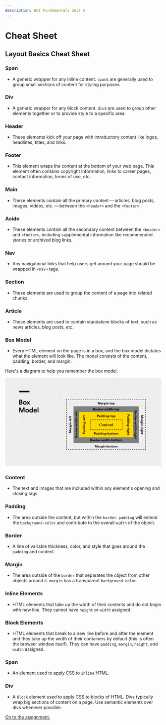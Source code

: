 ```yaml
---
description: WDI Fundamentals Unit 5
---
```


# Cheat Sheet

## Layout Basics Cheat Sheet

### Span

* A generic wrapper for any inline content. `span`s are generally used to group small sections of content for styling purposes.

### Div

* A generic wrapper for any block content. `div`s are used to group other elements together or to provide style to a specific area.

### Header

* These elements kick off your page with introductory content like logos, headlines, titles, and links.

### Footer

* This element wraps the content at the bottom of your web page. This element often contains copyright information, links to career pages, contact information, terms of use, etc.

### Main

* These elements contain all the primary content — articles, blog posts, images, videos, etc. — between the `<header>` and the `<footer>`.

### Aside

* These elements contain all the secondary content between the `<header>` and `<footer>`, including supplemental information like recommended stories or archived blog links.

### Nav

* Any navigational links that help users get around your page should be wrapped in `<nav>` tags.

### Section

* These elements are used to group the content of a page into related chunks.

### Article

* These elements are used to contain standalone blocks of text, such as news articles, blog posts, etc.

### Box Model

* Every HTML element on the page is in a box, and the box model dictates what the element will look like. The model consists of the content, padding, border, and margin.

Here's a diagram to help you remember the box model.

![](../.gitbook/assets/box-model.png)

### Content

* The text and images that are included within any element's opening and closing tags.

### Padding

* The area outside the content, but within the `border`. `padding` will extend the `background-color` and contribute to the overall `width` of the object.

### Border

* A line of variable thickness, color, and style that goes around the `padding` and content.

### Margin

* The area outside of the `border` that separates the object from other objects around it. `margin` has a transparent `background-color`.

### Inline Elements

* HTML elements that take up the width of their contents and do not begin with new line. They cannot have `height` or `width` assigned.

### Block Elements

* HTML elements that break to a new line before and after the element and they take up the width of their containers by default \(this is often the browser window itself\). They can have `padding`, `margin`, `height`, and `width` assigned.

### Span

* An element used to apply CSS to `inline` HTML.

### Div

* A `block` element used to apply CSS to blocks of HTML. Divs typically wrap big sections of content on a page. Use semantic elements over divs whenever possible.

[On to the assignment.](layout-basics-assignment/)

